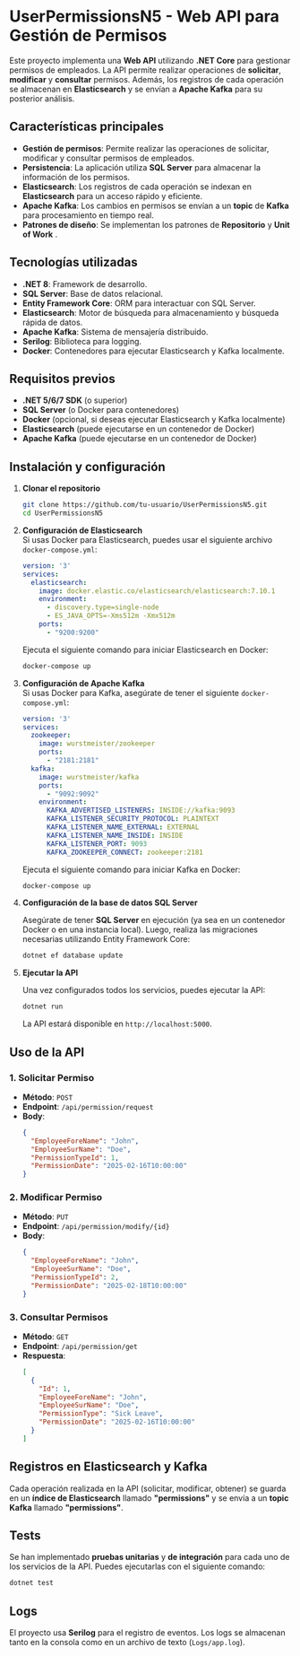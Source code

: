 # **UserPermissionsN5 - Web API para Gestión de Permisos**

Este proyecto implementa una **Web API** utilizando **.NET Core** para gestionar permisos de empleados. La API permite realizar operaciones de **solicitar**, **modificar** y **consultar** permisos. Además, los registros de cada operación se almacenan en **Elasticsearch** y se envían a **Apache Kafka** para su posterior análisis.

## **Características principales**

- **Gestión de permisos**: Permite realizar las operaciones de solicitar, modificar y consultar permisos de empleados.
- **Persistencia**: La aplicación utiliza **SQL Server** para almacenar la información de los permisos.
- **Elasticsearch**: Los registros de cada operación se indexan en **Elasticsearch** para un acceso rápido y eficiente.
- **Apache Kafka**: Los cambios en permisos se envían a un **topic** de **Kafka** para procesamiento en tiempo real.
- **Patrones de diseño**: Se implementan los patrones de **Repositorio** y **Unit of Work** .

## **Tecnologías utilizadas**

- **.NET 8**: Framework de desarrollo.
- **SQL Server**: Base de datos relacional.
- **Entity Framework Core**: ORM para interactuar con SQL Server.
- **Elasticsearch**: Motor de búsqueda para almacenamiento y búsqueda rápida de datos.
- **Apache Kafka**: Sistema de mensajería distribuido.
- **Serilog**: Biblioteca para logging.
- **Docker**: Contenedores para ejecutar Elasticsearch y Kafka localmente.

## **Requisitos previos**

- **.NET 5/6/7 SDK** (o superior)
- **SQL Server** (o Docker para contenedores)
- **Docker** (opcional, si deseas ejecutar Elasticsearch y Kafka localmente)
- **Elasticsearch** (puede ejecutarse en un contenedor de Docker)
- **Apache Kafka** (puede ejecutarse en un contenedor de Docker)

## **Instalación y configuración**

1. **Clonar el repositorio**

   ```bash
   git clone https://github.com/tu-usuario/UserPermissionsN5.git
   cd UserPermissionsN5
   ```

2. **Configuración de Elasticsearch**  
   Si usas Docker para Elasticsearch, puedes usar el siguiente archivo `docker-compose.yml`:

   ```yaml
   version: '3'
   services:
     elasticsearch:
       image: docker.elastic.co/elasticsearch/elasticsearch:7.10.1
       environment:
         - discovery.type=single-node
         - ES_JAVA_OPTS=-Xms512m -Xmx512m
       ports:
         - "9200:9200"
   ```

   Ejecuta el siguiente comando para iniciar Elasticsearch en Docker:

   ```bash
   docker-compose up
   ```

3. **Configuración de Apache Kafka**  
   Si usas Docker para Kafka, asegúrate de tener el siguiente `docker-compose.yml`:

   ```yaml
   version: '3'
   services:
     zookeeper:
       image: wurstmeister/zookeeper
       ports:
         - "2181:2181"
     kafka:
       image: wurstmeister/kafka
       ports:
         - "9092:9092"
       environment:
         KAFKA_ADVERTISED_LISTENERS: INSIDE://kafka:9093
         KAFKA_LISTENER_SECURITY_PROTOCOL: PLAINTEXT
         KAFKA_LISTENER_NAME_EXTERNAL: EXTERNAL
         KAFKA_LISTENER_NAME_INSIDE: INSIDE
         KAFKA_LISTENER_PORT: 9093
         KAFKA_ZOOKEEPER_CONNECT: zookeeper:2181
   ```

   Ejecuta el siguiente comando para iniciar Kafka en Docker:

   ```bash
   docker-compose up
   ```

4. **Configuración de la base de datos SQL Server**

   Asegúrate de tener **SQL Server** en ejecución (ya sea en un contenedor Docker o en una instancia local). Luego, realiza las migraciones necesarias utilizando Entity Framework Core:

   ```bash
   dotnet ef database update
   ```

5. **Ejecutar la API**

   Una vez configurados todos los servicios, puedes ejecutar la API:

   ```bash
   dotnet run
   ```

   La API estará disponible en `http://localhost:5000`.

## **Uso de la API**

### **1. Solicitar Permiso**
- **Método**: `POST`
- **Endpoint**: `/api/permission/request`
- **Body**:
  ```json
  {
    "EmployeeForeName": "John",
    "EmployeeSurName": "Doe",
    "PermissionTypeId": 1,
    "PermissionDate": "2025-02-16T10:00:00"
  }
  ```

### **2. Modificar Permiso**
- **Método**: `PUT`
- **Endpoint**: `/api/permission/modify/{id}`
- **Body**:
  ```json
  {
    "EmployeeForeName": "John",
    "EmployeeSurName": "Doe",
    "PermissionTypeId": 2,
    "PermissionDate": "2025-02-18T10:00:00"
  }
  ```

### **3. Consultar Permisos**
- **Método**: `GET`
- **Endpoint**: `/api/permission/get`
- **Respuesta**:
  ```json
  [
    {
      "Id": 1,
      "EmployeeForeName": "John",
      "EmployeeSurName": "Doe",
      "PermissionType": "Sick Leave",
      "PermissionDate": "2025-02-16T10:00:00"
    }
  ]
  ```

## **Registros en Elasticsearch y Kafka**

Cada operación realizada en la API (solicitar, modificar, obtener) se guarda en un **índice de Elasticsearch** llamado **"permissions"** y se envía a un **topic Kafka** llamado **"permissions"**.

## **Tests**

Se han implementado **pruebas unitarias** y **de integración** para cada uno de los servicios de la API. Puedes ejecutarlas con el siguiente comando:

```bash
dotnet test
```

## **Logs**

El proyecto usa **Serilog** para el registro de eventos. Los logs se almacenan tanto en la consola como en un archivo de texto (`Logs/app.log`).
